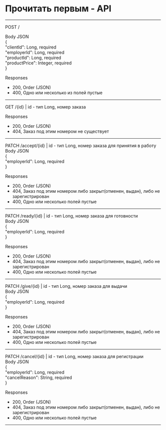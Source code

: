 # Прочитать первым - API  

---
POST /  

Body JSON  
{  
"clientId": Long, required  
"employerId": Long, required  
"productId": Long, required  
"productPrice": Integer, required  
}  

Responses    
* 200, Order (JSON)
* 400, Одно или несколько из полей пустые
---
GET /{id} | id - тип Long, номер заказа

Responses
* 200, Order (JSON)
* 404, Заказ под этим номером не существует
---
PATCH /accept/{id} | id - тип Long, номер заказа для принятия в работу 
Body JSON  
{   
"employerId": Long, required  
}

Responses
* 200, Order (JSON)
* 404, Заказ под этим номером либо закрыт(отменен, выдан), либо не зарегистрирован
* 400, Одно или несколько полей пустые
---
PATCH /ready/{id} | id - тип Long, номер заказа для готовности  
Body JSON  
{   
"employerId": Long, required  
}

Responses
* 200, Order (JSON)
* 404, Заказ под этим номером либо закрыт(отменен, выдан), либо не зарегистрирован
* 400, Одно или несколько полей пустые
---
PATCH /give/{id} | id - тип Long, номер заказа для выдачи  
Body JSON  
{   
"employerId": Long, required  
}

Responses
* 200, Order (JSON)
* 404, Заказ под этим номером либо закрыт(отменен, выдан), либо не зарегистрирован
* 400, Одно или несколько полей пустые
---
PATCH /cancel/{id} | id - тип Long, номер заказа для регистрации  
Body JSON  
{   
"employerId": Long, required  
"cancelReason": String, required  
}

Responses
* 200, Order (JSON)
* 404, Заказ под этим номером либо закрыт(отменен, выдан), либо не зарегистрирован
* 400, Одно или несколько полей пустые
---


